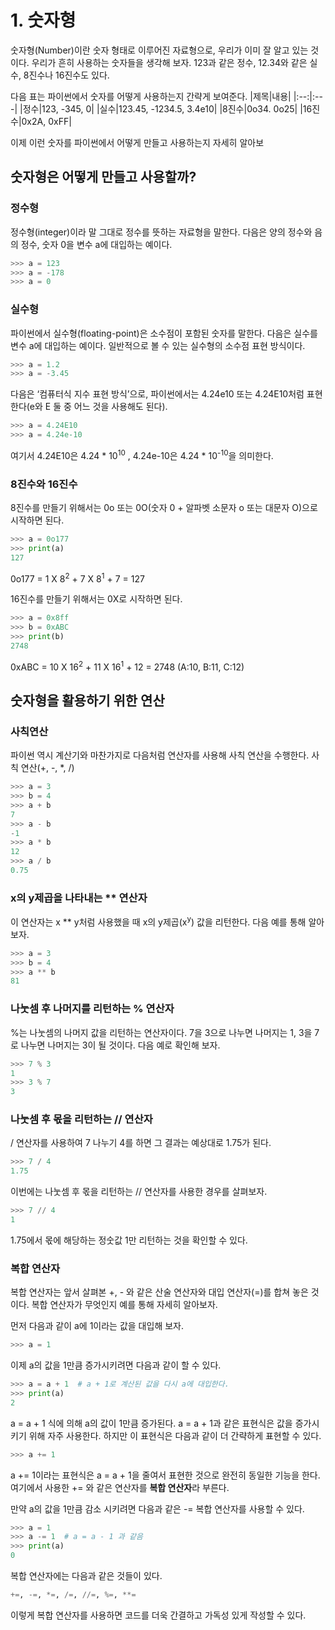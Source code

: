 # 1. 숫자형
숫자형(Number)이란 숫자 형태로 이루어진 자료형으로, 우리가 이미 잘 알고 있는 것이다. 우리가 흔히 사용하는 숫자들을 생각해 보자. 123과 같은 정수, 12.34와 같은 실수, 8진수나 16진수도 있다.

다음 표는 파이썬에서 숫자를 어떻게 사용하는지 간략게 보여준다.
|제목|내용|
|:--:|:---|
|정수|123, -345, 0|
|실수|123.45, -1234.5, 3.4e10|
|8진수|0o34. 0o25|
|16진수|0x2A, 0xFF|

이제 이런 숫자를 파이썬에서 어떻게 만들고 사용하는지 자세히 알아보

## 숫자형은 어떻게 만들고 사용할까?
### 정수형
정수형(integer)이라 말 그대로 정수를 뜻하는 자료형을 말한다. 다음은 양의 정수와 음의 정수, 숫자 0을 변수 a에 대입하는 예이다.
```python
>>> a = 123
>>> a = -178
>>> a = 0
```
### 실수형
파이썬에서 실수형(floating-point)은 소수점이 포함된 숫자를 말한다. 다음은 실수를 변수 a에 대입하는 예이다. 일반적으로 볼 수 있는 실수형의 소수점 표현 방식이다.
```python
>>> a = 1.2
>>> a = -3.45
```
다음은 ‘컴퓨터식 지수 표현 방식’으로, 파이썬에서는 4.24e10 또는 4.24E10처럼 표현한다(e와 E 둘 중 어느 것을 사용해도 된다).
```python
>>> a = 4.24E10
>>> a = 4.24e-10
```
여기서 4.24E10은 4.24 * 10<sup>10</sup> , 4.24e-10은 4.24 * 10<sup>-10</sup>을 의미한다.

### 8진수와 16진수
8진수를 만들기 위해서는 0o 또는 0O(숫자 0 + 알파벳 소문자 o 또는 대문자 O)으로 시작하면 된다.
```python
>>> a = 0o177
>>> print(a)
127
```
0o177 = 1 X 8<sup>2</sup> + 7 X 8<sup>1</sup> + 7 = 127

16진수를 만들기 위해서는 0X로 시작하면 된다.
```python
>>> a = 0x8ff
>>> b = 0xABC
>>> print(b)
2748
```
0xABC = 10 X 16<sup>2</sup> + 11 X 16<sup>1</sup> + 12 = 2748 (A:10, B:11, C:12)

## 숫자형을 활용하기 위한 연산
### 사칙연산
 파이썬 역시 계산기와 마찬가지로 다음처럼 연산자를 사용해 사칙 연산을 수행한다. 사칙 연산(+, -, *, /)
 ```python
>>> a = 3
>>> b = 4
>>> a + b
7
>>> a - b
-1
>>> a * b
12
>>> a / b
0.75
```

### x의 y제곱을 나타내는 ** 연산자
이 연산자는 x ** y처럼 사용했을 때 x의 y제곱(x<sup>y</sup>) 값을 리턴한다. 다음 예를 통해 알아보자.
```python
>>> a = 3
>>> b = 4
>>> a ** b
81
```

### 나눗셈 후 나머지를 리턴하는 % 연산자
%는 나눗셈의 나머지 값을 리턴하는 연산자이다. 7을 3으로 나누면 나머지는 1, 3을 7로 나누면 나머지는 3이 될 것이다. 다음 예로 확인해 보자.
```python
>>> 7 % 3
1
>>> 3 % 7
3
```

### 나눗셈 후 몫을 리턴하는 // 연산자
/ 연산자를 사용하여 7 나누기 4를 하면 그 결과는 예상대로 1.75가 된다.
```python
>>> 7 / 4
1.75
```
이번에는 나눗셈 후 몫을 리턴하는 // 연산자를 사용한 경우를 살펴보자.
```python
>>> 7 // 4
1
```
1.75에서 몫에 해당하는 정숫값 1만 리턴하는 것을 확인할 수 있다.

### 복합 연산자
복합 연산자는 앞서 살펴본 +, - 와 같은 산술 연산자와 대입 연산자(=)를 합쳐 놓은 것이다. 복합 연산자가 무엇인지 예를 통해 자세히 알아보자.

먼저 다음과 같이 a에 1이라는 값을 대입해 보자.
```python
>>> a = 1
```
이제 a의 값을 1만큼 증가시키려면 다음과 같이 할 수 있다.
```python
>>> a = a + 1  # a + 1로 계산된 값을 다시 a에 대입한다.
>>> print(a)
2
```
a = a + 1 식에 의해 a의 값이 1만큼 증가된다. a = a + 1과 같은 표현식은 값을 증가시키기 위해 자주 사용한다. 하지만 이 표현식은 다음과 같이 더 간략하게 표현할 수 있다.
```python
>>> a += 1
```
a += 1이라는 표현식은 a = a + 1을 줄여서 표현한 것으로 완전히 동일한 기능을 한다. 여기에서 사용한 += 와 같은 연산자를 **복합 연산자**라 부른다.

만약 a의 값을 1만큼 감소 시키려면 다음과 같은 -= 복합 연산자를 사용할 수 있다.
```python
>>> a = 1
>>> a -= 1  # a = a - 1 과 같음
>>> print(a)
0
```
복합 연산자에는 다음과 같은 것들이 있다.
```python
+=, -=, *=, /=, //=, %=, **=
```
이렇게 복합 연산자를 사용하면 코드를 더욱 간결하고 가독성 있게 작성할 수 있다.

